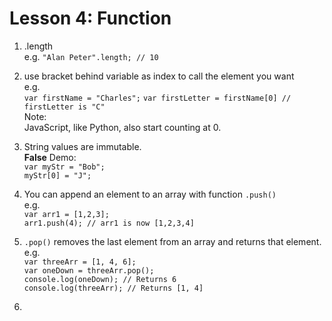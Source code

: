 # Lesson 4: Function

1. .length<br/>
e.g. `"Alan Peter".length; // 10`

2. use bracket behind variable as index to call the element you want<br/>
e.g. <br/>
`var firstName = "Charles";`
`var firstLetter = firstName[0] // firstLetter is "C"`<br/>
Note: <br/>
JavaScript, like Python, also start counting at 0.

3. String values are immutable.<br/>
**False** Demo: <br/>
`var myStr = "Bob";`<br/>
`myStr[0] = "J";`<br/>

4. You can append an element to an array with function `.push()`<br/>
   e.g.<br/>
   `var arr1 = [1,2,3];`<br/>
   `arr1.push(4); // arr1 is now [1,2,3,4]`
5. `.pop()` removes the last element from an array and returns that element.<br/>
   e.g. <br/>
   `var threeArr = [1, 4, 6];`<br/>
   `var oneDown = threeArr.pop();`<br/>
   `console.log(oneDown); // Returns 6`<br/>
   `console.log(threeArr); // Returns [1, 4]`
6. 
